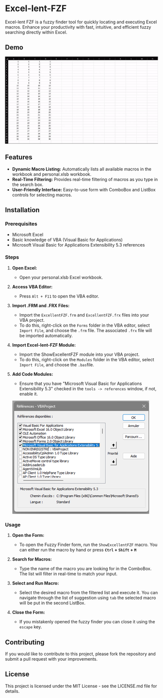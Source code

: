 # Excel-lent-FZF
Excel-lent FZF is a fuzzy finder tool for quickly locating and executing Excel macros. Enhance your productivity with fast, intuitive, and efficient fuzzy searching directly within Excel.

## Demo

![Excel-lent-FZF Demo](images/ExcellentFZF_demo.gif)

## Features

- **Dynamic Macro Listing:** Automatically lists all available macros in the workbook and personal.xlsb workbook.
- **Real-Time Filtering:** Provides real-time filtering of macros as you type in the search box.
- **User-Friendly Interface:** Easy-to-use form with ComboBox and ListBox controls for selecting macros.

## Installation

### Prerequisites

- Microsoft Excel
- Basic knowledge of VBA (Visual Basic for Applications)
- Microsoft Visual Basic for Applications Extensibility 5.3 references

### Steps

1. **Open Excel:**
   - Open your personal.xlsb Excel workbook.

2. **Access VBA Editor:**
   - Press `Alt + F11` to open the VBA editor.

3. **Import .FRM and .FRX Files:**
   - Import the `ExcellentFZF.frm` and `ExcellentFZF.frx` files into your VBA project.
   - To do this, right-click on the `Forms` folder in the VBA editor, select `Import File`, and choose the `.frm` file. The associated `.frx` file will be imported automatically.

4. **Import Excel-lent-FZF Module:**
   - Import the ShowExcellentFZF module into your VBA project.
   - To do this, right-click on the `Modules` folder in the VBA editor, select `Import File`, and choose the `.bas`file.

5. **Add Code Modules:**
   - Ensure that you have "Microsoft Visual Basic for Applications Extensibility 5.3" checked in the `tools -> references` window, if not, enable it.

   ![references](images/references.png)

### Usage

1. **Open the Form:**
   - To open the Fuzzy Finder form, run the `ShowExcellentFZF` macro. You can either run the macro by hand or press **`Ctrl` + `Shift` + `M`**

2. **Search for Macros:**
   - Type the name of the macro you are looking for in the ComboBox. The list will filter in real-time to match your input.

3. **Select and Run Macro:**
   - Select the desired macro from the filtered list and execute it. You can navigate through the list of suggestion using `tab` the selected macro will be put in the second ListBox. 

4. **Close the Form:**
   - If you mistakenly opened the fuzzy finder you can close it using the `escape` key.

## Contributing

If you would like to contribute to this project, please fork the repository and submit a pull request with your improvements.

## License

This project is licensed under the MIT License - see the LICENSE.md file for details.
